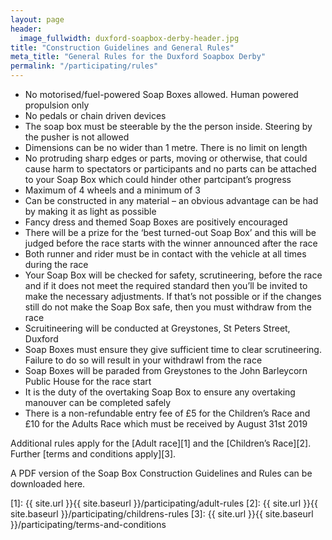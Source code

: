 ```yaml
---
layout: page
header:
  image_fullwidth: duxford-soapbox-derby-header.jpg
title: "Construction Guidelines and General Rules"
meta_title: "General Rules for the Duxford Soapbox Derby"
permalink: "/participating/rules"
---
```


* No motorised/fuel-powered Soap Boxes allowed. Human powered propulsion only
* No pedals or chain driven devices
* The soap box must be steerable by the the person inside. Steering by the pusher is not allowed
* Dimensions can be no wider than 1 metre. There is no limit on length
* No protruding sharp edges or parts, moving or otherwise, that could cause harm to spectators or participants and no parts can be attached to your Soap Box which could hinder other partcipant’s progress
* Maximum of 4 wheels and a minimum of 3
* Can be constructed in any material – an obvious advantage can be had by making it as light as possible
* Fancy dress and themed Soap Boxes are positively encouraged
* There will be a prize for the ‘best turned-out Soap Box’ and this will be judged before the race starts with the winner announced after the race
* Both runner and rider must be in contact with the vehicle at all times during the race
* Your Soap Box will be checked for safety, scrutineering, before the race and if it does not meet the required standard then you’ll be invited to make the necessary adjustments. If that’s not possible or if the changes still do not make the Soap Box safe, then you must withdraw from the race
* Scruitineering will be conducted at Greystones, St Peters Street, Duxford
* Soap Boxes must ensure they give sufficient time to clear scrutineering. Failure to do so will result in your withdrawl from the race
* Soap Boxes will be paraded from Greystones to the John Barleycorn Public House for the race start
* It is the duty of the overtaking Soap Box to ensure any overtaking manouver can be completed safely
* There is a non-refundable entry fee of £5 for the Children’s Race and £10 for the Adults Race which must be received by August 31st 2019

Additional rules apply for the [Adult race][1] and the [Children’s Race][2]. Further [terms and conditions apply][3].

A PDF version of the Soap Box Construction Guidelines and Rules can be downloaded here.

[1]: {{ site.url }}{{ site.baseurl }}/participating/adult-rules
[2]: {{ site.url }}{{ site.baseurl }}/participating/childrens-rules 
[3]: {{ site.url }}{{ site.baseurl }}/participating/terms-and-conditions
